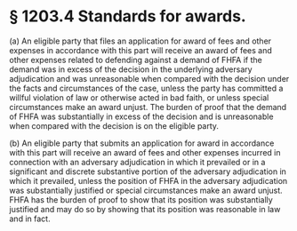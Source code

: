 # § 1203.4   Standards for awards.

(a) An eligible party that files an application for award of fees and other expenses in accordance with this part will receive an award of fees and other expenses related to defending against a demand of FHFA if the demand was in excess of the decision in the underlying adversary adjudication and was unreasonable when compared with the decision under the facts and circumstances of the case, unless the party has committed a willful violation of law or otherwise acted in bad faith, or unless special circumstances make an award unjust. The burden of proof that the demand of FHFA was substantially in excess of the decision and is unreasonable when compared with the decision is on the eligible party.


(b) An eligible party that submits an application for award in accordance with this part will receive an award of fees and other expenses incurred in connection with an adversary adjudication in which it prevailed or in a significant and discrete substantive portion of the adversary adjudication in which it prevailed, unless the position of FHFA in the adversary adjudication was substantially justified or special circumstances make an award unjust. FHFA has the burden of proof to show that its position was substantially justified and may do so by showing that its position was reasonable in law and in fact.




